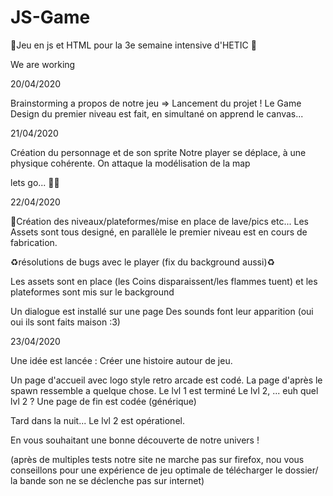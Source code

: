 # JS-Game
🔨Jeu en js et HTML pour la 3e semaine intensive d'HETIC 🔨


We are working

20/04/2020

Brainstorming a propos de notre jeu => Lancement du projet !
Le Game Design du premier niveau est fait, en simultané on apprend le canvas...


21/04/2020


Création du personnage et de son sprite
Notre player se déplace, à une physique cohérente.
On attaque la modélisation de la map


lets go... 🚧🔋


22/04/2020

🔨Création des niveaux/plateformes/mise en place de lave/pics etc...
Les Assets sont tous designé, en parallèle le premier niveau est en cours de fabrication.

♻︎résolutions de bugs avec le player (fix du background aussi)♻︎

Les assets sont en place (les Coins disparaissent/les flammes tuent) et les plateformes sont mis sur le background

Un dialogue est installé sur une page
Des sounds font leur apparition (oui oui ils sont faits maison :3)

23/04/2020

Une idée est lancée : Créer une histoire autour de jeu.

Un page d'accueil avec logo style retro arcade est codé.
La page d'après le spawn ressemble a quelque chose.
Le lvl 1 est terminé
Le lvl 2, ... euh quel lvl 2 ?
Une page de fin est codée (générique)

Tard dans la nuit...
Le lvl 2 est opérationel.



En vous souhaitant une bonne découverte de notre univers !

(après de multiples tests notre site ne marche pas sur firefox, nou vous conseillons pour une expérience de jeu optimale de télécharger le dossier/ la bande son ne se déclenche pas sur internet)
